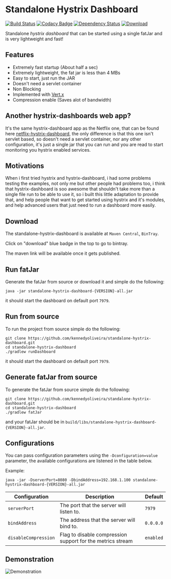 # Standalone Hystrix Dashboard

[![Build Status](https://travis-ci.org/kennedyoliveira/standalone-hystrix-dashboard.svg?branch=master)](https://travis-ci.org/kennedyoliveira/standalone-hystrix-dashboard)
[![Codacy Badge](https://api.codacy.com/project/badge/grade/ee8e2b298bf24109b642cde4a4df8635)](https://www.codacy.com/app/kennedy-oliveira/standalone-hystrix-dashboard)
[![Dependency Status](https://www.versioneye.com/user/projects/56fcad23905db1003b29956c/badge.svg?style=flat)](https://www.versioneye.com/user/projects/56fcad23905db1003b29956c)
[![Download](https://api.bintray.com/packages/kennedyoliveira/maven/standalone-hystrix-dashboard/images/download.svg) ](https://bintray.com/kennedyoliveira/maven/standalone-hystrix-dashboard/_latestVersion)

Standalone *hystrix dashboard* that can be started using a single fatJar and is very lightweight and fast!

## Features
 - Extremely fast startup (About half a sec)
 - Extremely lightweight, the fat jar is less than 4 MBs
 - Easy to start, just run the JAR
 - Doesn't need a servlet container
 - Non Blocking
 - Implemented with [Vert.x](http://vertx.io/)
 - Compression enable (Saves alot of bandwidth)
 
 
## Another hystrix-dashboards web app?
It's the same hystrix-dashboard app as the Netflix one, 
that can be found here [netflix-hystrix-dashboard](https://github.com/Netflix/Hystrix/tree/master/hystrix-dashboard), 
the only difference is that this one isn't servlet based, 
so doesn't need a servlet container, nor any other configuration, 
it's just a single jar that you can run and you are read to start monitoring you hystrix enabled services. 


## Motivations
When i first tried hystrix and hystrix-dashboard, i had some problems testing the examples, not only me but other people had problems too, i think that hystrix-dashboard is soo awesome that shouldn't take more than a single file run to be able to use it, so i built this little adaptation to provide that, and help people that want to get started using hystrix and it's modules, and help advanced users that just need to run a dashboard more easily.
 
 
## Download
The standalone-hystrix-dashboard is available at `Maven Central`, `BinTray`. 

Click on "download" blue badge in the top to go to bintray.

The maven link will be available once it gets published.


## Run fatJar
Generate the fatJar from source or download it and simple do the following:
```
java -jar standalone-hystrix-dashboard-{VERSION}-all.jar
```
it should start the dashboard on default port `7979`.

## Run from source
To run the project from source simple do the following:
```
git clone https://github.com/kennedyoliveira/standalone-hystrix-dashboard.git
cd standalone-hystrix-dashboard
./gradlew runDashboard
```

it should start the dashboard on default port `7979`.

## Generate fatJar from source
To generate the fatJar from source simple do the following:
```
git clone https://github.com/kennedyoliveira/standalone-hystrix-dashboard.git
cd standalone-hystrix-dashboard
./gradlew fatJar
```
and your fatJar should be in `build/libs/standalone-hystrix-dashboard-{VERSION}-all.jar`.


## Configurations

You can pass configuration parameters using the `-Dconfiguration=value` parameter, the available configurations are listened in the table below.

Example:

```
java -jar -DserverPort=8080 -DbindAddress=192.168.1.100 standalone-hystrix-dashboard-{VERSION}-all.jar
```

| Configuration | Description | Default |
|---------------|-------------|---------|
| `serverPort` | The port that the server will listen to. | `7979` |
| `bindAddress` | The address that the server will bind to. | `0.0.0.0` |
| `disableCompression` | Flag to disable compression support for the metrics stream | `enabled` | 

## Demonstration
![Demonstration](https://dl.dropboxusercontent.com/u/17155314/standalone-hystrix-dashboard-example.gif)
